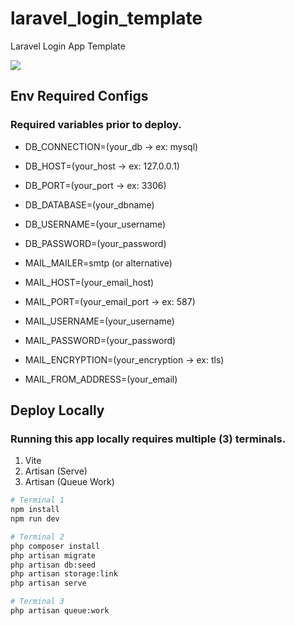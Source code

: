 # laravel_login_template
Laravel Login App Template

![](https://i.giphy.com/media/v1.Y2lkPTc5MGI3NjExd3JsaWY1OTE0c2gzNW81MmEwanA3MGhqa29hcjVidHU4MzhoMTVibiZlcD12MV9pbnRlcm5hbF9naWZfYnlfaWQmY3Q9Zw/no71fU7M1KMrQXvghZ/giphy.gif)

## Env Required Configs

### Required variables prior to deploy.

-   DB_CONNECTION=(your_db -> ex: mysql)
-   DB_HOST=(your_host -> ex: 127.0.0.1)
-   DB_PORT=(your_port -> ex: 3306)
-   DB_DATABASE=(your_dbname)
-   DB_USERNAME=(your_username)
-   DB_PASSWORD=(your_password)

-   MAIL_MAILER=smtp (or alternative)
-   MAIL_HOST=(your_email_host)
-   MAIL_PORT=(your_email_port -> ex: 587)
-   MAIL_USERNAME=(your_username)
-   MAIL_PASSWORD=(your_password)
-   MAIL_ENCRYPTION=(your_encryption -> ex: tls)
-   MAIL_FROM_ADDRESS=(your_email)

## Deploy Locally

### Running this app locally requires multiple (3) terminals.

1.  Vite
2.  Artisan (Serve)
3.  Artisan (Queue Work)

```bash
# Terminal 1
npm install
npm run dev

# Terminal 2
php composer install
php artisan migrate
php artisan db:seed
php artisan storage:link
php artisan serve

# Terminal 3
php artisan queue:work

```
